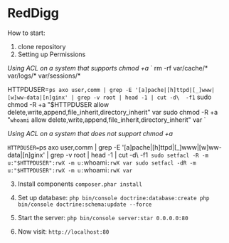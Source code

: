 RedDigg
======

How to start:

1. clone repository
2. Setting up Permissions

*Using ACL on a system that supports chmod +a*
`
rm -rf var/cache/* var/logs/* var/sessions/*

HTTPDUSER=`ps axo user,comm | grep -E '[a]pache|[h]ttpd|[_]www|[w]ww-data|[n]ginx' | grep -v root | head -1 | cut -d\  -f1`
sudo chmod -R +a "$HTTPDUSER allow delete,write,append,file_inherit,directory_inherit" var
sudo chmod -R +a "`whoami` allow delete,write,append,file_inherit,directory_inherit" var
`

*Using ACL on a system that does not support chmod +a*

`HTTPDUSER=`ps axo user,comm | grep -E '[a]pache|[h]ttpd|[_]www|[w]ww-data|[n]ginx' | grep -v root | head -1 | cut -d\  -f1`
sudo setfacl -R -m u:"$HTTPDUSER":rwX -m u:`whoami`:rwX var
sudo setfacl -dR -m u:"$HTTPDUSER":rwX -m u:`whoami`:rwX var`

3. Install components
`composer.phar install`

4. Set up database:
`
php bin/console doctrine:database:create
php bin/console doctrine:schema:update --force
`

5. Start the server:
`php bin/console server:star 0.0.0.0:80`

6. Now visit:
`http://localhost:80`
